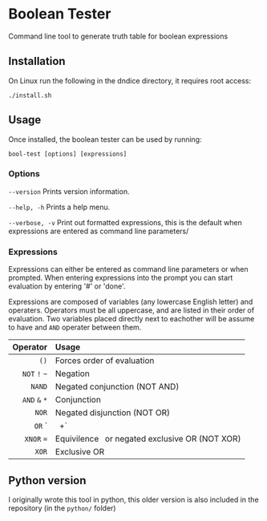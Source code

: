 # Boolean Tester
Command line tool to generate truth table for boolean expressions

## Installation
On Linux run the following in the dndice directory, it requires root access:

	./install.sh

## Usage
Once installed, the boolean tester can be used by running:

	bool-test [options] [expressions]


### Options
`--version`
Prints version information.

`--help, -h`
Prints a help menu.

`--verbose, -v`
Print out formatted expressions, this is the default when expressions are entered as command line parameters/


### Expressions
Expressions can either be entered as command line parameters or when prompted. When entering expressions into the prompt you can start evaluation by entering '#' or 'done'.

Expressions are composed of variables (any lowercase English letter) and operaters. Operators must be all uppercase, and are listed in their order of evaluation. Two variables placed directly next to eachother will be assume to have and `AND` operater between them.

| Operator  | Usage |
| --------: | :---- |
| `()`      | Forces order of evaluation |
| `NOT` `!` `~` | Negation |
| `NAND`    | Negated conjunction (NOT AND) |
| `AND` `&` `*` | Conjunction |
| `NOR`     | Negated disjunction (NOT OR) |
| `OR` `|` `+`  | Disjunction |
| `XNOR` `=`  | Equivilence` ` or negated exclusive OR (NOT XOR) |
| `XOR`     | Exclusive OR |


## Python version
I originally wrote this tool in python, this older version is also included in the repository (in the `python/` folder)
